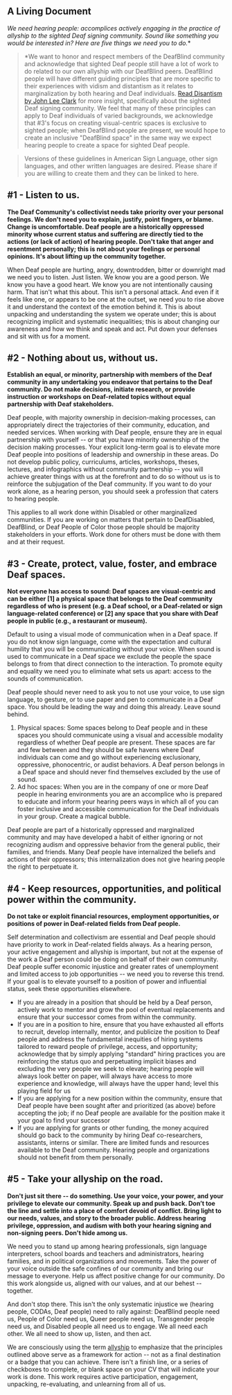 ## A Living Document

**We need hearing people: accomplices actively engaging in the practice of allyship to the _sighted Deaf signing community_.*  Sound like something you would be interested in?   Here are five things we need you to do.**

> \*We want to honor and respect members of the DeafBlind community and acknowledge that sighted Deaf people still have a lot of work to do related to our own allyship with our DeafBlind peers. DeafBlind people will have different guiding principles that are more specific to their experiences with vidism and distantism as it relates to marginalization by both hearing and Deaf individuals. [Read Disantism by John Lee Clark](https://johnleeclark.tumblr.com/post/163762970913/distantism) for more insight, specifically about the sighted Deaf signing community.  We feel that many of these principles can apply to Deaf individuals of varied backgrounds, we acknowledge that #3's focus on creating visual-centric spaces is exclusive to sighted people; when DeafBlind people are present, we would hope to create an inclusive "DeafBlind space" in the same way we expect hearing people to create a space for sighted Deaf people.

> Versions of these guidelines in American Sign Language, other sign languages, and other written languages are desired.  Please share if you are willing to create them and they can be linked to here.

## #1 - Listen to us.  

**The Deaf Community's collectivist needs take priority over your personal feelings.  We don't need you to explain, justify, point fingers, or blame.  Change is uncomfortable.  Deaf people are a historically oppressed minority whose current status and suffering are directly tied to the actions (or lack of action) of hearing people.  Don't take that anger and resentment personally; this is not about your feelings or personal opinions.  It's about lifting up the community together.**

When Deaf people are hurting, angry, downtrodden, bitter or downright mad we need you to listen.  Just listen.  We know you are a good person.  We know you have a good heart.  We know you are not intentionally causing harm.  That isn't what this about.  This isn't a personal attack.  And even if it feels like one, or appears to be one at the outset, we need you to rise above it and understand the context of the emotion behind it.  This is about unpacking and understanding the system we operate under; this is about recognizing implicit and systematic inequalities; this is about changing our awareness and how we think and speak and act.  Put down your defenses and sit with us for a moment.

## #2 - Nothing about us, without us.
**Establish an equal, or minority, partnership with members of the Deaf community in any undertaking you endeavor that pertains to the Deaf community.  Do not make decisions, initiate research, or provide instruction or workshops on Deaf-related topics without equal partnership with Deaf stakeholders.**

Deaf people, with majority ownership in decision-making processes, can appropriately direct the trajectories of their community, education, and needed services. When working with Deaf people, ensure they are in equal partnership with yourself -- or that you have minority ownership of the decision making processes. Your explicit long-term goal is to elevate more Deaf people into positions of leadership and ownership in these areas.  Do not develop public policy, curriculums, articles, workshops, theses, lectures, and infographics without community partnership -- you will achieve greater things with us at the forefront and to do so without us is to reinforce the subjugation of the Deaf community. If you want to do your work alone, as a hearing person, you should seek a profession that caters to hearing people.  

This applies to all work done within Disabled or other marginalized communities.  If you are working on matters that pertain to DeafDisabled, DeafBlind, or Deaf People of Color those people should be majority stakeholders in your efforts.  Work done for others must be done with them and at their request.

## #3 - Create, protect, value, foster, and embrace Deaf spaces.  

**Not everyone has access to sound: Deaf spaces are visual-centric and can be either [1] a physical space that belongs to the Deaf community regardless of who is present (e.g. a Deaf school, or a Deaf-related or sign language-related conference) or [2] any space that you share with Deaf people in public (e.g., a restaurant or museum).**

Default to using a visual mode of communication when in a Deaf space.  If you do not know sign language, come with the expectation and cultural humility that you will be communicating without your voice.  When sound is used to communicate in a Deaf space we exclude the people the space belongs to from that direct connection to the interaction.  To promote equity and equality we need you to eliminate what sets us apart: access to the sounds of communication.

Deaf people should never need to ask you to not use your voice, to use sign language, to gesture, or to use paper and pen to communicate in a Deaf space. You should be leading the way and doing this already.  Leave sound behind.

1. Physical spaces: Some spaces belong to Deaf people and in these spaces you should communicate using a visual and accessible modality regardless of whether Deaf people are present. These spaces are far and few between and they should be safe havens where Deaf individuals can come and go without experiencing exclusionary, oppressive, phonocentric, or audist behaviors.  A Deaf person belongs in a Deaf space and should never find themselves excluded by the use of sound.
2. Ad hoc spaces: When you are in the company of one or more Deaf people in hearing environments you are an accomplice who is prepared to educate and inform your hearing peers ways in which all of you can foster inclusive and accessible communication for the Deaf individuals in your group.  Create a magical bubble.  

Deaf people are part of a historically oppressed and marginalized community and may have developed a habit of either ignoring or not recognizing audism and oppressive behavior from the general public, their families, and friends. Many Deaf people have internalized the beliefs and actions of their oppressors; this internalization does not give hearing people the right to perpetuate it.

## #4 - Keep resources, opportunities, and political power within the community.  

**Do not take or exploit financial resources, employment opportunities, or positions of power in Deaf-related fields from Deaf people.**

Self determination and collectivism are essential and Deaf people should have priority to work in Deaf-related fields always.  As a hearing person, your active engagement and allyship is important, but not at the expense of the work a Deaf person could be doing on behalf of their own community.  Deaf people suffer economic injustice and greater rates of unemployment and limited access to job opportunities -- we need you to reverse this trend.  If your goal is to elevate yourself to a position of power and influential status, seek these opportunities elsewhere.

* If you are already in a position that should be held by a Deaf person, actively work to mentor and grow the pool of eventual replacements and ensure that your successor comes from within the community.  
* If you are in a position to hire, ensure that you have exhausted all efforts to recruit, develop internally, mentor, and publicize the position to Deaf people and address the fundamental inequities of hiring systems tailored to reward people of privilege, access, and opportunity; acknowledge that by simply applying "standard" hiring practices you are reinforcing the status quo and perpetuating implicit biases and excluding the very people we seek to elevate; hearing people will always look better on paper, will always have access to more experience and knowledge, will always have the upper hand; level this playing field for us
* If you are applying for a new position within the community, ensure that Deaf people have been sought after and prioritized (as above) before accepting the job; if no Deaf people are available for the position make it your goal to find your successor
* If you are applying for grants or other funding, the money acquired should go back to the community by hiring Deaf co-researchers, assistants, interns or similar. There are limited funds and resources available to the Deaf community. Hearing people and organizations should not benefit from them personally.

## #5 - Take your allyship on the road.  
**Don't just sit there -- do something.  Use your voice, your power, and your privilege to elevate our community. Speak up and push back. Don’t toe the line and settle into a place of comfort devoid of conflict. Bring light to our needs, values, and story to the broader public.  Address hearing privilege, oppression, and audism with both your hearing signing and non-signing peers.  Don't hide among us.**  

We need you to stand up among hearing professionals, sign language interpreters, school boards and teachers and administrators, hearing families, and in political organizations and movements.  Take the power of your voice outside the safe confines of our community and bring our message to everyone. Help us affect positive change for our community.  Do this work alongside us, aligned with our values, and at our behest -- together.  

And don't stop there.  This isn't the only systematic injustice we (hearing people, CODAs, Deaf people) need to rally against: DeafBlind people need us, People of Color need us, Queer people need us, Transgender people need us, and Disabled people all need us to engage.  We all need each other.  We all need to show up, listen, and then act.

We are consciously using the term [allyship](http://www.peernetbc.com/what-is-allyship) to emphasize that the principles outlined above serve as a framework for action -- not as a final destination or a badge that you can achieve.  There isn't a finish line, or a series of checkboxes to complete, or blank space on your CV that will indicate your work is done.  This work requires active participation, engagement, unpacking, re-evaluating, and unlearning from all of us.    
